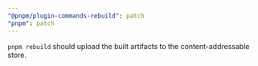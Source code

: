 ```yaml
---
"@pnpm/plugin-commands-rebuild": patch
"pnpm": patch
---
```


`pnpm rebuild` should upload the built artifacts to the content-addressable store.
